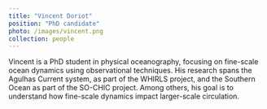 ```yaml
---
title: "Vincent Doriot"
position: "PhD candidate"
photo: /images/vincent.png
collection: people
---
```


Vincent is a PhD student in physical oceanography, focusing on fine-scale ocean dynamics using observational techniques. His research spans the Agulhas Current system, as part of the WHIRLS project, and the Southern Ocean as part of the SO-CHIC project. Among others, his goal is to understand how fine-scale dynamics impact larger-scale circulation.
